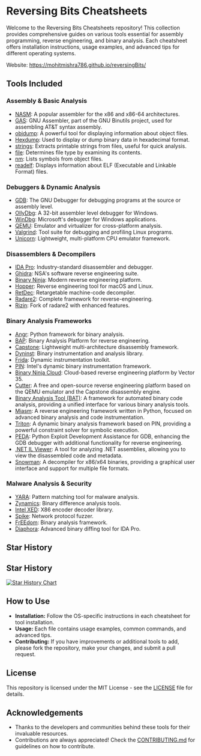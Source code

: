 # Reversing Bits Cheatsheets

Welcome to the Reversing Bits Cheatsheets repository! This collection provides comprehensive guides on various tools essential for assembly programming, reverse engineering, and binary analysis. Each cheatsheet offers installation instructions, usage examples, and advanced tips for different operating systems.

Website: https://mohitmishra786.github.io/reversingBits/


## Tools Included

### Assembly & Basic Analysis

- [NASM](src/nasm.md): A popular assembler for the x86 and x86-64 architectures.
- [GAS](src/gas.md): GNU Assembler, part of the GNU Binutils project, used for assembling AT&T syntax assembly.
- [objdump](src/objdump.md): A powerful tool for displaying information about object files.
- [Hexdump](src/hexdump.md): Used to display or dump binary data in hexadecimal format.
- [strings](src/strings.md): Extracts printable strings from files, useful for quick analysis.
- [file](src/file.md): Determines file type by examining its contents.
- [nm](src/nm.md): Lists symbols from object files.
- [readelf](src/readelf.md): Displays information about ELF (Executable and Linkable Format) files.


### Debuggers & Dynamic Analysis

- [GDB](src/gdb.md): The GNU Debugger for debugging programs at the source or assembly level.
- [OllyDbg](src/ollydbg.md): A 32-bit assembler level debugger for Windows.
- [WinDbg](src/windbg.md): Microsoft's debugger for Windows applications.
- [QEMU](src/qemu.md): Emulator and virtualizer for cross-platform analysis.
- [Valgrind](src/valgrind.md): Tool suite for debugging and profiling Linux programs.
- [Unicorn](src/unicorn.md): Lightweight, multi-platform CPU emulator framework.


### Disassemblers & Decompilers

- [IDA Pro](src/idapro.md): Industry-standard disassembler and debugger.
- [Ghidra](src/ghidra.md): NSA's software reverse engineering suite.
- [Binary Ninja](src/binaryninja.md): Modern reverse engineering platform.
- [Hopper](src/hopper.md): Reverse engineering tool for macOS and Linux.
- [RetDec](src/retdec.md): Retargetable machine-code decompiler.
- [Radare2](src/radare2.md): Complete framework for reverse-engineering.
- [Rizin](src/rizin.md): Fork of radare2 with enhanced features.


### Binary Analysis Frameworks

- [Angr](src/angr.md): Python framework for binary analysis.
- [BAP](src/bap.md): Binary Analysis Platform for reverse engineering.
- [Capstone](src/capstone.md): Lightweight multi-architecture disassembly framework.
- [Dyninst](src/dyninst.md): Binary instrumentation and analysis library.
- [Frida](src/frida.md): Dynamic instrumentation toolkit.
- [PIN](src/pin.md): Intel's dynamic binary instrumentation framework.
- [Binary Ninja Cloud](src/binaryninjacloud.md): Cloud-based reverse engineering platform by Vector 35.
- [Cutter](src/cutter.md):  A free and open-source reverse engineering platform based on the QEMU emulator and the Capstone disassembly engine.
- [Binary Analysis Tool (BAT)](src/binaryanalysistool.md): A framework for automated binary code analysis, providing a unified interface for various binary analysis tools.
- [Miasm](src/miasm.md): A reverse engineering framework written in Python, focused on advanced binary analysis and code instrumentation.
- [Triton](src/triton.md): A dynamic binary analysis framework based on PIN, providing a powerful constraint solver for symbolic execution.
- [PEDA](src/peda.md): Python Exploit Development Assistance for GDB, enhancing the GDB debugger with additional functionality for reverse engineering.
- [.NET IL Viewer](src/dotnetILviewer.md): A tool for analyzing .NET assemblies, allowing you to view the disassembled code and metadata.
- [Snowman](src/snowman.md): A decompiler for x86/x64 binaries, providing a graphical user interface and support for multiple file formats.



### Malware Analysis & Security

- [YARA](src/yara.md): Pattern matching tool for malware analysis.
- [Zynamics](src/zynamics.md): Binary difference analysis tools.
- [Intel XED](src/intelXed.md): X86 encoder decoder library.
- [Spike](src/spike.md): Network protocol fuzzer.
- [FrEEdom](src/freedom.md): Binary analysis framework.
- [Diaphora](src/diaphora.md): Advanced binary diffing tool for IDA Pro.

## Star History

## Star History

<a href="https://star-history.com/#mohitmishra786/reversingBits&Date">
 <picture>
   <source media="(prefers-color-scheme: dark)" srcset="https://api.star-history.com/svg?repos=mohitmishra786/reversingBits&type=Date&theme=dark" />
   <source media="(prefers-color-scheme: light)" srcset="https://api.star-history.com/svg?repos=mohitmishra786/reversingBits&type=Date" />
   <img alt="Star History Chart" src="https://api.star-history.com/svg?repos=mohitmishra786/reversingBits&type=Date" />
 </picture>
</a>



## How to Use

- **Installation:** Follow the OS-specific instructions in each cheatsheet for tool installation.
- **Usage:** Each file contains usage examples, common commands, and advanced tips.
- **Contributing:** If you have improvements or additional tools to add, please fork the repository, make your changes, and submit a pull request.


## License

This repository is licensed under the MIT License - see the [LICENSE](LICENSE) file for details.


## Acknowledgements

- Thanks to the developers and communities behind these tools for their invaluable resources.
- Contributions are always appreciated! Check the [CONTRIBUTING.md](CONTRIBUTING.md) for guidelines on how to contribute.
